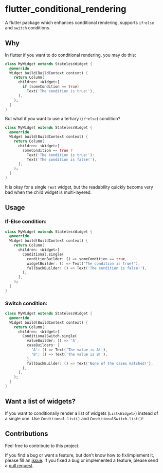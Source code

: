 # flutter_conditional_rendering

A flutter package which enhances conditional rendering, supports `if`-`else` and `switch` conditions.

## Why

In flutter if you want to do conditional rendering, you may do this:

```dart
class MyWidget extends StatelessWidget {
  @override
  Widget build(BuildContext context) {
    return Column(
      children: <Widget>[
        if (someCondition == true)
          Text('The condition is true!'),
      ],
    );
  }
}
```

But what if you want to use a tertiary (`if`-`else`) condition?

```dart
class MyWidget extends StatelessWidget {
  @override
  Widget build(BuildContext context) {
    return Column(
      children: <Widget>[
        someCondition == true ?
          Text('The condition is true!'):
          Text('The condition is false!'),
      ],
    );
  }
}
```

It is okay for a single `Text` widget, but the readability quickly become very bad when the child widget is multi-layered.

## Usage

### If-Else condition:

```dart
class MyWidget extends StatelessWidget {
  @override
  Widget build(BuildContext context) {
    return Column(
      children: <Widget>[
        Conditional.single(
          conditionBuilder: () => someCondition == true,
          widgetBuilder: () => Text('The condition is true!'),
          fallbackBuilder: () => Text('The condition is false!'),
        ),
      ],
    );
  }
}
```

### Switch condition:

```dart
class MyWidget extends StatelessWidget {
  @override
  Widget build(BuildContext context) {
    return Column(
      children: <Widget>[
        ConditionalSwitch.single(
          valueBuilder: () => 'A',
          caseBuilders: {
            'A': () => Text('The value is A!'),
            'B': () => Text('The value is B!'),
          },
          fallbackBuilder: () => Text('None of the cases matched!'),
        ),
      ],
    );
  }
}
```

## Want a list of widgets?

If you want to conditionally render a list of widgets (`List<Widget>`) instead of a single one. Use `Conditional.list()` and `ConditionalSwitch.list()`!

## Contributions

Feel free to contribute to this project.

If you find a bug or want a feature, but don't know how to fix/implement it, please fill an [issue](https://github.com/crizant/flutter_conditional_rendering/issues).
If you fixed a bug or implemented a feature, please send a [pull request](https://github.com/crizant/flutter_conditional_rendering/pulls).
